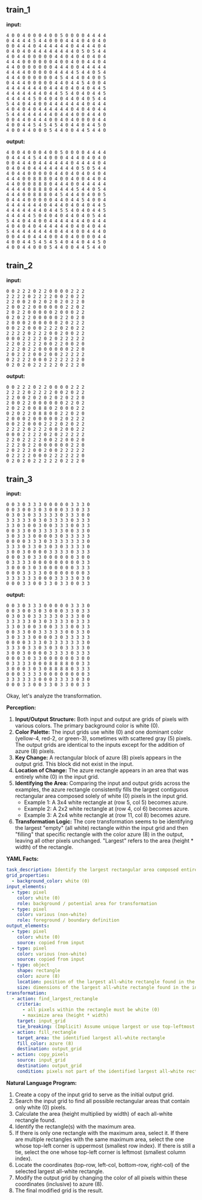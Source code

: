 
## train_1

**input:**
```
4 0 0 4 0 0 0 4 0 0 5 0 0 0 0 4 4 4 4
0 4 4 4 4 5 4 4 0 0 0 4 4 4 0 4 0 4 0
0 0 4 4 4 0 4 4 4 4 4 4 0 4 4 4 4 0 4
0 4 0 4 0 4 4 4 4 4 4 4 4 0 5 0 5 4 4
4 0 4 4 0 0 0 0 0 4 4 0 4 0 4 0 4 0 4
4 4 4 0 0 0 0 0 0 4 0 0 4 0 0 4 4 0 4
4 4 0 0 0 0 0 0 0 4 4 4 0 0 4 4 4 4 4
4 4 4 4 0 0 0 0 0 4 4 4 4 5 4 4 0 5 4
4 4 4 0 0 0 0 0 0 4 5 4 4 4 0 4 0 0 5
0 4 4 4 0 0 0 0 0 4 4 0 4 4 5 4 0 0 4
4 4 4 4 4 4 4 0 4 4 4 0 4 0 4 0 4 4 5
4 4 4 4 4 4 4 0 4 4 5 5 4 0 4 0 4 4 5
4 4 4 4 4 5 0 4 0 4 0 4 4 0 4 0 5 4 4
5 4 4 0 4 4 0 0 4 4 4 4 4 4 4 0 4 4 4
4 0 4 0 4 0 4 4 4 4 4 4 0 4 0 4 0 4 4
5 4 4 4 4 4 4 4 4 0 4 4 4 0 0 4 4 4 0
0 0 4 4 0 4 4 4 0 0 4 0 4 0 0 0 0 4 4
4 0 0 4 4 5 4 5 4 5 4 0 4 4 0 4 4 5 0
4 0 0 4 4 0 0 0 5 4 4 0 0 4 4 5 4 4 0
```


**output:**
```
4 0 0 4 0 0 0 4 0 0 5 0 0 0 0 4 4 4 4
0 4 4 4 4 5 4 4 0 0 0 4 4 4 0 4 0 4 0
0 0 4 4 4 0 4 4 4 4 4 4 0 4 4 4 4 0 4
0 4 0 4 0 4 4 4 4 4 4 4 4 0 5 0 5 4 4
4 0 4 4 0 0 0 0 0 4 4 0 4 0 4 0 4 0 4
4 4 4 0 0 8 8 8 0 4 0 0 4 0 0 4 4 0 4
4 4 0 0 0 8 8 8 0 4 4 4 0 0 4 4 4 4 4
4 4 4 4 0 8 8 8 0 4 4 4 4 5 4 4 0 5 4
4 4 4 0 0 8 8 8 0 4 5 4 4 4 0 4 0 0 5
0 4 4 4 0 0 0 0 0 4 4 0 4 4 5 4 0 0 4
4 4 4 4 4 4 4 0 4 4 4 0 4 0 4 0 4 4 5
4 4 4 4 4 4 4 0 4 4 5 5 4 0 4 0 4 4 5
4 4 4 4 4 5 0 4 0 4 0 4 4 0 4 0 5 4 4
5 4 4 0 4 4 0 0 4 4 4 4 4 4 4 0 4 4 4
4 0 4 0 4 0 4 4 4 4 4 4 0 4 0 4 0 4 4
5 4 4 4 4 4 4 4 4 0 4 4 4 0 0 4 4 4 0
0 0 4 4 0 4 4 4 0 0 4 0 4 0 0 0 0 4 4
4 0 0 4 4 5 4 5 4 5 4 0 4 4 0 4 4 5 0
4 0 0 4 4 0 0 0 5 4 4 0 0 4 4 5 4 4 0
```


## train_2

**input:**
```
0 0 2 2 2 0 2 2 0 0 0 0 2 2 2
2 2 2 2 0 2 2 2 2 0 0 2 0 2 2
2 2 0 0 2 0 2 0 2 0 2 0 2 2 0
2 0 0 2 2 0 0 0 0 0 0 2 2 0 2
2 0 2 2 0 0 0 0 0 2 0 0 0 2 2
0 2 0 2 2 0 0 0 0 0 2 2 0 2 0
2 0 0 0 2 0 0 0 0 0 2 0 2 2 2
0 0 2 2 0 0 0 2 2 2 0 2 0 2 2
2 2 2 2 0 2 2 2 0 0 2 0 0 2 2
0 0 0 2 2 2 2 0 2 0 2 2 2 2 2
2 2 0 2 2 2 2 0 0 2 2 0 0 2 0
2 2 2 0 2 2 0 0 0 0 0 0 2 2 0
2 0 2 2 2 0 0 2 0 0 2 2 2 2 2
0 2 2 2 2 0 0 0 2 2 2 2 2 2 0
0 2 0 2 0 2 2 2 2 2 0 2 2 2 0
```


**output:**
```
0 0 2 2 2 0 2 2 0 0 0 0 2 2 2
2 2 2 2 0 2 2 2 2 0 0 2 0 2 2
2 2 0 0 2 0 2 0 2 0 2 0 2 2 0
2 0 0 2 2 0 0 0 0 0 0 2 2 0 2
2 0 2 2 0 0 8 8 0 2 0 0 0 2 2
0 2 0 2 2 0 8 8 0 0 2 2 0 2 0
2 0 0 0 2 0 0 0 0 0 2 0 2 2 2
0 0 2 2 0 0 0 2 2 2 0 2 0 2 2
2 2 2 2 0 2 2 2 0 0 2 0 0 2 2
0 0 0 2 2 2 2 0 2 0 2 2 2 2 2
2 2 0 2 2 2 2 0 0 2 2 0 0 2 0
2 2 2 0 2 2 0 0 0 0 0 0 2 2 0
2 0 2 2 2 0 0 2 0 0 2 2 2 2 2
0 2 2 2 2 0 0 0 2 2 2 2 2 2 0
0 2 0 2 0 2 2 2 2 2 0 2 2 2 0
```


## train_3

**input:**
```
0 0 3 0 3 3 3 0 0 0 0 0 3 3 3 0
0 0 3 0 0 3 0 3 0 0 0 3 3 0 3 3
0 3 0 3 0 3 3 3 3 3 0 3 3 3 0 0
3 3 3 3 3 0 3 0 3 3 3 3 0 3 3 3
3 3 0 3 0 0 3 0 0 3 3 3 0 0 3 3
0 0 3 3 0 0 3 3 3 3 3 0 0 3 3 0
3 0 3 3 3 0 0 0 0 3 0 3 3 3 3 3
0 0 0 0 3 3 3 0 3 3 3 3 3 3 3 0
3 3 3 0 3 3 0 3 0 3 0 3 3 3 3 0
3 0 0 3 0 0 0 0 3 3 3 3 0 3 3 3
0 0 0 3 0 3 3 0 0 0 0 0 0 3 0 0
0 3 3 3 3 0 0 0 0 0 0 0 0 0 3 3
3 0 0 0 3 0 3 0 0 0 0 0 0 3 3 3
0 0 0 3 3 3 3 0 0 0 0 0 0 0 0 3
3 3 3 3 3 3 0 0 0 3 3 3 3 0 3 0
0 0 0 3 3 0 0 3 3 0 3 3 0 0 3 3
```


**output:**
```
0 0 3 0 3 3 3 0 0 0 0 0 3 3 3 0
0 0 3 0 0 3 0 3 0 0 0 3 3 0 3 3
0 3 0 3 0 3 3 3 3 3 0 3 3 3 0 0
3 3 3 3 3 0 3 0 3 3 3 3 0 3 3 3
3 3 0 3 0 0 3 0 0 3 3 3 0 0 3 3
0 0 3 3 0 0 3 3 3 3 3 0 0 3 3 0
3 0 3 3 3 0 0 0 0 3 0 3 3 3 3 3
0 0 0 0 3 3 3 0 3 3 3 3 3 3 3 0
3 3 3 0 3 3 0 3 0 3 0 3 3 3 3 0
3 0 0 3 0 0 0 0 3 3 3 3 0 3 3 3
0 0 0 3 0 3 3 0 0 0 0 0 0 3 0 0
0 3 3 3 3 0 0 0 8 8 8 8 0 0 3 3
3 0 0 0 3 0 3 0 8 8 8 8 0 3 3 3
0 0 0 3 3 3 3 0 0 0 0 0 0 0 0 3
3 3 3 3 3 3 0 0 0 3 3 3 3 0 3 0
0 0 0 3 3 0 0 3 3 0 3 3 0 0 3 3
```

Okay, let's analyze the transformation.

**Perception:**

1.  **Input/Output Structure:** Both input and output are grids of pixels with various colors. The primary background color is white (0).
2.  **Color Palette:** The input grids use white (0) and one dominant color (yellow-4, red-2, or green-3), sometimes with scattered gray (5) pixels. The output grids are identical to the inputs except for the addition of azure (8) pixels.
3.  **Key Change:** A rectangular block of azure (8) pixels appears in the output grid. This block did not exist in the input.
4.  **Location of Change:** The azure rectangle appears in an area that was entirely white (0) in the input grid.
5.  **Identifying the Area:** Comparing the input and output grids across the examples, the azure rectangle consistently fills the largest contiguous rectangular area composed solely of white (0) pixels in the input grid.
    *   Example 1: A 3x4 white rectangle at (row 5, col 5) becomes azure.
    *   Example 2: A 2x2 white rectangle at (row 4, col 6) becomes azure.
    *   Example 3: A 2x4 white rectangle at (row 11, col 8) becomes azure.
6.  **Transformation Logic:** The core transformation seems to be identifying the largest "empty" (all white) rectangle within the input grid and then "filling" that specific rectangle with the color azure (8) in the output, leaving all other pixels unchanged. "Largest" refers to the area (height * width) of the rectangle.

**YAML Facts:**


```yaml
task_description: Identify the largest rectangular area composed entirely of white pixels in the input grid and fill that area with azure pixels in the output grid.
grid_properties:
  - background_color: white (0)
input_elements:
  - type: pixel
    color: white (0)
    role: background / potential area for transformation
  - type: pixel
    color: various (non-white)
    role: foreground / boundary definition
output_elements:
  - type: pixel
    color: white (0)
    source: copied from input
  - type: pixel
    color: various (non-white)
    source: copied from input
  - type: object
    shape: rectangle
    color: azure (8)
    location: position of the largest all-white rectangle found in the input
    size: dimensions of the largest all-white rectangle found in the input
transformation:
  - action: find_largest_rectangle
    criteria:
      - all pixels within the rectangle must be white (0)
      - maximize area (height * width)
    target: input_grid
    tie_breaking: (Implicit) Assume unique largest or use top-leftmost if needed.
  - action: fill_rectangle
    target_area: the identified largest all-white rectangle
    fill_color: azure (8)
    destination: output_grid
  - action: copy_pixels
    source: input_grid
    destination: output_grid
    condition: pixels not part of the identified largest all-white rectangle
```


**Natural Language Program:**

1.  Create a copy of the input grid to serve as the initial output grid.
2.  Search the input grid to find all possible rectangular areas that contain only white (0) pixels.
3.  Calculate the area (height multiplied by width) of each all-white rectangle found.
4.  Identify the rectangle(s) with the maximum area.
5.  If there is only one rectangle with the maximum area, select it. If there are multiple rectangles with the same maximum area, select the one whose top-left corner is uppermost (smallest row index). If there is still a tie, select the one whose top-left corner is leftmost (smallest column index).
6.  Locate the coordinates (top-row, left-col, bottom-row, right-col) of the selected largest all-white rectangle.
7.  Modify the output grid by changing the color of all pixels within these coordinates (inclusive) to azure (8).
8.  The final modified grid is the result.
